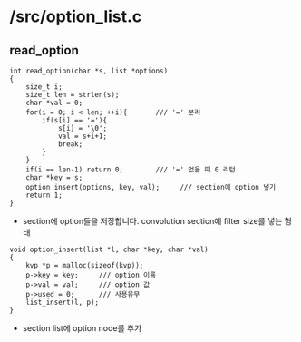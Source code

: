 # /src/option_list.c

## read_option

```
int read_option(char *s, list *options)
{
    size_t i;
    size_t len = strlen(s);
    char *val = 0;
    for(i = 0; i < len; ++i){       /// '=' 분리
        if(s[i] == '='){
            s[i] = '\0';
            val = s+i+1;
            break;
        }
    }
    if(i == len-1) return 0;        /// '=' 없을 때 0 리턴
    char *key = s;                  
    option_insert(options, key, val);     /// section에 option 넣기   
    return 1;
}
```

- section에 option들을 저장합니다. convolution section에 filter size를 넣는 형태

```
void option_insert(list *l, char *key, char *val)
{
    kvp *p = malloc(sizeof(kvp));
    p->key = key;     /// option 이름
    p->val = val;     /// option 값
    p->used = 0;      /// 사용유무
    list_insert(l, p);  
}
```

- section list에 option node를 추가

